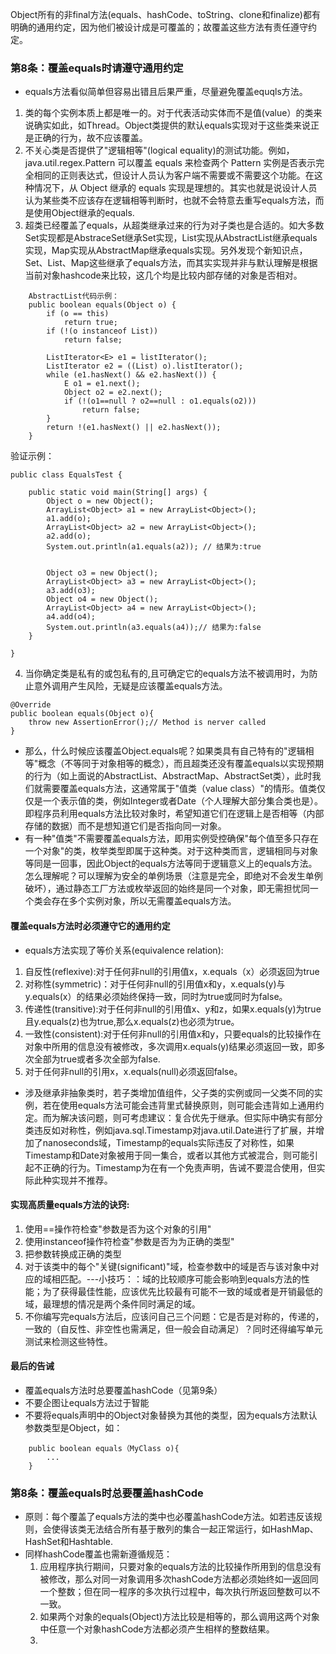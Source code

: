 Object所有的非final方法(equals、hashCode、toString、clone和finalize)都有明确的通用约定，因为他们被设计成是可覆盖的；故覆盖这些方法有责任遵守约定。

### 第8条：覆盖equals时请遵守通用约定
- equals方法看似简单但容易出错且后果严重，尽量避免覆盖equqls方法。
1. 类的每个实例本质上都是唯一的。对于代表活动实体而不是值(value）的类来说确实如此，如Thread。Object类提供的默认equals实现对于这些类来说正是正确的行为，故不应该覆盖。
2. 不关心类是否提供了"逻辑相等"(logical equality)的测试功能。例如，java.util.regex.Pattern 可以覆盖 equals 来检查两个 Pattern 实例是否表示完全相同的正则表达式，但设计人员认为客户端不需要或不需要这个功能。在这种情况下，从 Object 继承的 equals 实现是理想的。其实也就是说设计人员认为某些类不应该存在逻辑相等判断时，也就不会特意去重写equals方法，而是使用Object继承的equals.
3. 超类已经覆盖了equals，从超类继承过来的行为对子类也是合适的。如大多数Set实现都是AbstraceSet继承Set实现，List实现从AbstractList继承equals实现，Map实现从AbstractMap继承equals实现。另外发现个新知识点，Set、List、Map这些继承了equals方法，而其实实现并非与默认理解是根据当前对象hashcode来比较，这几个均是比较内部存储的对象是否相对。
```language
    AbstractList代码示例：
    public boolean equals(Object o) {
        if (o == this)
            return true;
        if (!(o instanceof List))
            return false;

        ListIterator<E> e1 = listIterator();
        ListIterator e2 = ((List) o).listIterator();
        while (e1.hasNext() && e2.hasNext()) {
            E o1 = e1.next();
            Object o2 = e2.next();
            if (!(o1==null ? o2==null : o1.equals(o2)))
                return false;
        }
        return !(e1.hasNext() || e2.hasNext());
    }
```
验证示例：
```language
public class EqualsTest {

	public static void main(String[] args) {
		Object o = new Object();
		ArrayList<Object> a1 = new ArrayList<Object>();
		a1.add(o);
		ArrayList<Object> a2 = new ArrayList<Object>();
		a2.add(o);
		System.out.println(a1.equals(a2)); // 结果为:true
		
		
		Object o3 = new Object();
		ArrayList<Object> a3 = new ArrayList<Object>();
		a3.add(o3);
		Object o4 = new Object();
		ArrayList<Object> a4 = new ArrayList<Object>();
		a4.add(o4);
		System.out.println(a3.equals(a4));// 结果为:false
	}

}

```
4. 当你确定类是私有的或包私有的,且可确定它的equals方法不被调用时，为防止意外调用产生风险，无疑是应该覆盖equals方法。
```language
@Override
public boolean equals(Object o){
	throw new AssertionError();// Method is nerver called
}
```
- 那么，什么时候应该覆盖Object.equals呢？如果类具有自己特有的"逻辑相等"概念（不等同于对象相等的概念），而且超类还没有覆盖equals以实现预期的行为（如上面说的AbstractList、AbstractMap、AbstractSet类），此时我们就需要覆盖equals方法，这通常属于"值类（value class）"的情形。值类仅仅是一个表示值的类，例如Integer或者Date（个人理解大部分集合类也是）。即程序员利用equals方法比较对象时，希望知道它们在逻辑上是否相等（内部存储的数据）而不是想知道它们是否指向同一对象。
- 有一种"值类"不需要覆盖equals方法，即用实例受控确保"每个值至多只存在一个对象"的类，枚举类型即属于这种类。对于这种类而言，逻辑相同与对象等同是一回事，因此Object的equals方法等同于逻辑意义上的equals方法。怎么理解呢？可以理解为安全的单例场景（注意是完全，即绝对不会发生单例破坏），通过静态工厂方法或枚举返回的始终是同一个对象，即无需担忧同一个类会存在多个实例对象，所以无需覆盖equals方法。
#### 覆盖equals方法时必须遵守它的通用约定
- equals方法实现了等价关系(equivalence relation):
1. 自反性(reflexive):对于任何非null的引用值x，x.equals（x）必须返回为true
2. 对称性(symmetric)：对于任何非null的引用值x和y，x.equals(y)与y.equals(x）的结果必须始终保持一致，同时为true或同时为false。
3. 传递性(transitive):对于任何非null的引用值x、y和z，如果x.equals(y)为true且y.equals(z)也为true,那么x.equals(z)也必须为true。
4. 一致性(consistent):对于任何非null的引用值x和y，只要equals的比较操作在对象中所用的信息没有被修改，多次调用x.equals(y)结果必须返回一致，即多次全部为true或者多次全部为false.
5. 对于任何非null的引用x，x.equals(null)必须返回false。
- 涉及继承非抽象类时，若子类增加值组件，父子类的实例或同一父类不同的实例，若在使用equals方法可能会违背里式替换原则，则可能会违背如上通用约定。而为解决该问题，则可考虑建议：复合优先于继承。但实际中确实有部分类违反如对称性，例如java.sql.Timestamp对java.util.Date进行了扩展，并增加了nanoseconds域，Timestamp的equals实际违反了对称性，如果Timestamp和Date对象被用于同一集合，或者以其他方式被混合，则可能引起不正确的行为。Timestamp为在有一个免责声明，告诫不要混合使用，但实际此种实现并不推荐。
#### 实现高质量equals方法的诀窍:
1. 使用==操作符检查"参数是否为这个对象的引用"
2. 使用instanceof操作符检查"参数是否为为正确的类型"
3. 把参数转换成正确的类型
4. 对于该类中的每个"关键(significant)"域，检查参数中的域是否与该对象中对应的域相匹配。---小技巧：：域的比较顺序可能会影响到equals方法的性能；为了获得最佳性能，应该优先比较最有可能不一致的域或者是开销最低的域，最理想的情况是两个条件同时满足的域。
5. 不你编写完equals方法后，应该问自己三个问题：它是否是对称的，传递的，一致的（自反性、非空性也需满足，但一般会自动满足）？同时还得编写单元测试来检测这些特性。
#### 最后的告诫
- 覆盖equals方法时总要覆盖hashCode（见第9条）
- 不要企图让equals方法过于智能
- 不要将equals声明中的Object对象替换为其他的类型，因为equals方法默认参数类型是Object，如：
```language
	public boolean equals（MyClass o){
		...
	}
```


### 第8条：覆盖equals时总要覆盖hashCode
- 原则：每个覆盖了equals方法的类中也必覆盖hashCode方法。如若违反该规则，会使得该类无法结合所有基于散列的集合一起正常运行，如HashMap、HashSet和Hashtable.
- 同样hashCode覆盖也需新遵循规范：
  1. 应用程序执行期间，只要对象的equals方法的比较操作所用到的信息没有被修改，那么对同一对象调用多次hashCode方法都必须始终如一返回同一个整数；但在同一程序的多次执行过程中，每次执行所返回整数可以不一致。
  2. 如果两个对象的equals(Object)方法比较是相等的，那么调用这两个对象中任意一个对象hashCode方法都必须产生相样的整数结果。
  3. 